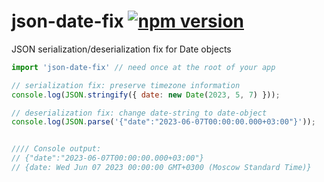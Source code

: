 # json-date-fix [![npm version](https://badge.fury.io/js/json-date-fix.svg)](https://www.npmjs.com/package/json-date-fix)
JSON serialization/deserialization fix for Date objects

```js
import 'json-date-fix' // need once at the root of your app

// serialization fix: preserve timezone information
console.log(JSON.stringify({ date: new Date(2023, 5, 7) }));

// deserialization fix: change date-string to date-object
console.log(JSON.parse('{"date":"2023-06-07T00:00:00.000+03:00"}'));


//// Console output:
// {"date":"2023-06-07T00:00:00.000+03:00"}
// {date: Wed Jun 07 2023 00:00:00 GMT+0300 (Moscow Standard Time)}
```